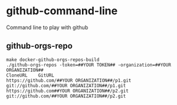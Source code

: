 # github-command-line
Command line to play with github

## github-orgs-repo

```
make docker-github-orgs-repos-build
./github-orgs-repos -token=##YOUR TOKEN## -organization=##YOUR ORGANIZATION##
CloneURL	GitURL
https://github.com/##YOUR ORGANIZATION##/p1.git	git://github.com/##YOUR ORGANIZATION##/p1.git
https://github.com##YOUR ORGANIZATION##/p2.git	git://github.com/##YOUR ORGANIZATION##/p2.git
```

